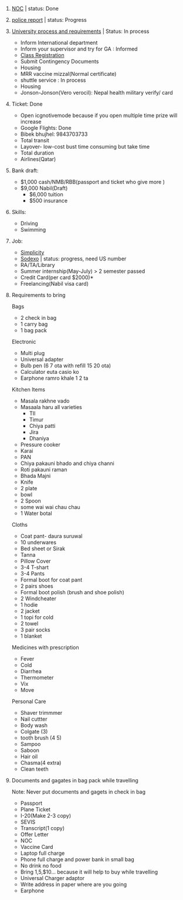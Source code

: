 1. [NOC](https://noc.moest.gov.np/profile) | status: Done
2. [police report](https://opcr.nepalpolice.gov.np/#/login) | status: Progress
3. [University process and requirements](https://www.usd.edu/Admissions-and-Aid/International-Admissions/International-Graduate-Student-Checklist) | Status: In process
    * Inform International department
    * Inform your supervisor and try for GA : Informed
    * [Class Registration](https://my.usd.edu/uPortal/f/welcome/normal/render.uP)
    * Submit Contingency Documents
    * Housing
    * MRR vaccine mizzal(Normal certificate)
    * shuttle service : In process
    * Housing
    * Jonson-Jonson(Vero verocil): Nepal health military verify/ card
4. Ticket: Done
    * Open icgnotivemode because if you open multiple time prize will increase
    * Google Flights: Done
    * Bibek bhujhel: 9843703733
    * Total transit
    * Layover- low-cost bust time consuming but take time
    * Total duration
    * Airlines(Qatar)
5. Bank draft: 
    * $1,000 cash/NMB/RBB(passport and ticket who give more )
    * $9,000 Nabil(Draft)
       * $6,000 tuition
       * $500 insurance
6. Skills:
    * Driving
    * Swimming

   
6. Job:
    * [Simplicity](https://www.symplicity.com/?fbclid=IwAR2kD8iglqa3rhMBSsuIsW0gb6DzPBofka8D8nXGNNqnPOOhGmUhWtXXEIM)
    * [Sodexo](https://login.icims.com/u/login/identifier?state=hqFo2SA2bWJhNDRhUHlJTXNxRTEybG4yUklsZlhWZ1Z6OFBHNqFur3VuaXZlcnNhbC1sb2dpbqN0aWTZIDctc1ZVaEZ4MzRsQmUtTkg0bW1oTFVsbG9NWHFwdlByo2NpZNkgS0pBOTVEeEhPUE5PNTZVYU5SZFJZNTdwem42Q01IY22lb3JnaWS0b3JnX3lwSERZQVdBU01vR200b0enb3JnbmFtZaZzb2RleG8) | status: progress, need US number
    * RA/TA/Library
    * Summer internship(May-July) > 2 semester passed
    * Credit Card(per card $2000)*
    * Freelancing(Nabil visa card)
7. Requirements to bring
   
   Bags
   
    * 2 check in bag
    * 1 carry bag
    * 1 bag pack
    
   Electronic 
   
    * Multi plug 
    * Universal adapter 
    * Bulb pen (6 7 ota with refill 15 20 ota)
    * Calculator euta casio ko
    * Earphone ramro khale 1 2 ta
    
    Kitchen Items
    
    * Masala rakhne vado
    * Masaala haru all varieties 
        * TIl
        * Timur
        * Chiya patti
        * Jira 
        * Dhaniya
    * Pressure cooker
    * Karai
    * PAN
    * Chiya pakauni bhado and chiya channi
    * Roti pakauni raman
    * Bhada Majni
    * Knife
    * 2 plate
    * bowl
    * 2 Spoon
    * some wai wai chau chau
    *  1 Water botal
    
    Cloths
    
    * Coat pant- daura suruwal
    * 10 underwares
    * Bed sheet or Sirak
    * Tanna
    * Pillow Cover
    * 3-4 T-shart
    * 3-4 Pants
    * Formal boot for coat pant
    * 2 pairs shoes
    * Formal boot polish (brush and  shoe polish)
    * 2 Windcheater 
    * 1 hodie
    * 2 jacket
    * 1 topi for cold
    * 2 towel
    * 3 pair socks
    * 1 blanket
    
   Medicines with prescription 
    * Fever
    * Cold
    * Diarrhea
    * Thermometer
    * Vix
    * Move
    
    Personal Care
    
    * Shaver trimmmer 
    * Nail cuttter
    * Body wash
    * Colgate (3)
    * tooth brush (4 5)
    * Sampoo
    * Saboon
    * Hair oil
    * Chasma(4 extra)
    * Clean teeth
    
8. Documents and gagates in bag pack while travelling 

    Note: Never put documents and gagets in check in bag

    * Passport
    * Plane Ticket
    * I-20(Make 2-3 copy)
    * SEVIS 
    * Transcript(1 copy)
    * Offer Letter
    * NOC
    * Vaccine Card
    * Laptop full charge
    * Phone full charge and power bank in small bag
    * No drink no food
    * Bring $1,$5,$10... because it will help to buy while travelling
    * Universal Charger adaptor
    * Write address in paper where are you going
    * Earphone

